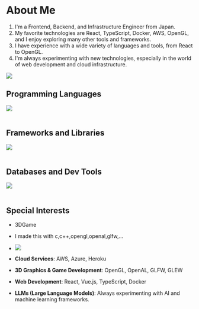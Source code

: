 # About Me

1. I'm a Frontend, Backend, and Infrastructure Engineer from Japan.
2. My favorite technologies are React, TypeScript, Docker, AWS, OpenGL, and I enjoy exploring many other tools and frameworks.
3. I have experience with a wide variety of languages and tools, from React to OpenGL.
4. I'm always experimenting with new technologies, especially in the world of web development and cloud infrastructure.

![](https://github-readme-stats.vercel.app/api/top-langs?username=your-github-username&show_icons=true&locale=en&layout=compact)

## Programming Languages

<img src="https://skillicons.dev/icons?i=html,css,js,typescript,python,php,c,cpp" /> <br /><br />

## Frameworks and Libraries

<img src="https://skillicons.dev/icons?i=react,vue,nextjs,express,nestjs,fastapi" /> <br /><br />

## Databases and Dev Tools

<img src="https://skillicons.dev/icons?i=postgres,mongodb,docker,git,github,aws,linux,vscode,nginx,heroku" /> <br /><br />

## Special Interests

- 3DGame
- I made this with c,c++,opengl,openal,glfw,...
- ![](https://www.youtube.com/watch?v=Krsq-n87kZA&list=LL&index=1)

- **Cloud Services**: AWS, Azure, Heroku
- **3D Graphics & Game Development**: OpenGL, OpenAL, GLFW, GLEW
- **Web Development**: React, Vue.js, TypeScript, Docker
- **LLMs (Large Language Models)**: Always experimenting with AI and machine learning frameworks.
